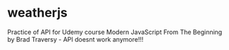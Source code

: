 # weatherjs
Practice of API for Udemy course Modern JavaScript From The Beginning by Brad Traversy - API doesnt work anymore!!!

